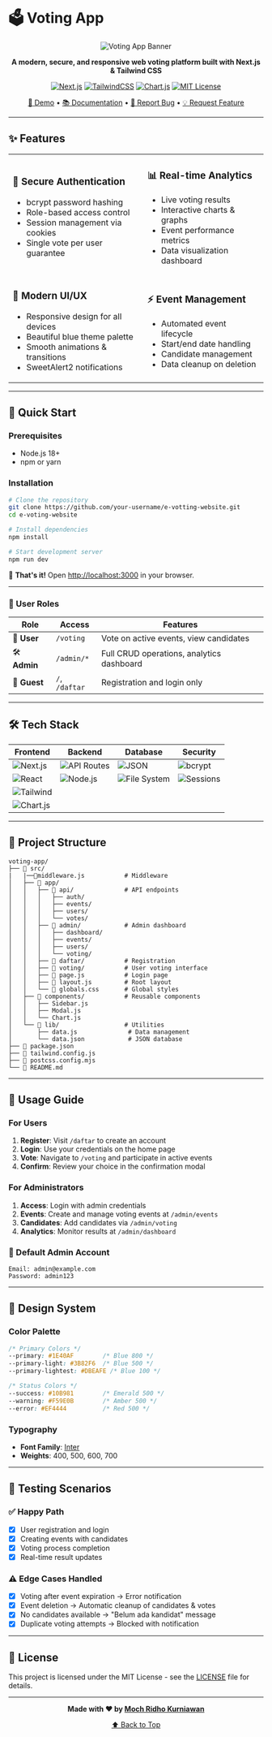# 🗳️ Voting App

<div align="center">

![Voting App Banner](https://github.com/user-attachments/assets/8858185c-3ecf-4f08-942a-a59b1ef56dcf)

**A modern, secure, and responsive web voting platform built with Next.js & Tailwind CSS**

[![Next.js](https://img.shields.io/badge/Next.js-15-black?style=flat-square&logo=next.js)](https://nextjs.org/)
[![TailwindCSS](https://img.shields.io/badge/Tailwind-4.1-06B6D4?style=flat-square&logo=tailwindcss)](https://tailwindcss.com/)
[![Chart.js](https://img.shields.io/badge/Chart.js-visualization-FF6384?style=flat-square&logo=chartdotjs)](https://www.chartjs.org/)
[![MIT License](https://img.shields.io/badge/License-MIT-green?style=flat-square)](LICENSE)

[🚀 Demo](#) • [📚 Documentation](#) • [🐛 Report Bug](#) • [💡 Request Feature](#)

</div>

---

## ✨ Features

<table>
<tr>
<td>

### 🔐 **Secure Authentication**
- bcrypt password hashing
- Role-based access control
- Session management via cookies
- Single vote per user guarantee

</td>
<td>

### 📊 **Real-time Analytics** 
- Live voting results
- Interactive charts & graphs
- Event performance metrics
- Data visualization dashboard

</td>
</tr>
<tr>
<td>

### 🎨 **Modern UI/UX**
- Responsive design for all devices
- Beautiful blue theme palette
- Smooth animations & transitions
- SweetAlert2 notifications

</td>
<td>

### ⚡ **Event Management**
- Automated event lifecycle
- Start/end date handling
- Candidate management
- Data cleanup on deletion

</td>
</tr>
</table>

---

## 🎯 Quick Start

### Prerequisites

- Node.js 18+ 
- npm or yarn

### Installation

```bash
# Clone the repository
git clone https://github.com/your-username/e-votting-website.git
cd e-voting-website

# Install dependencies
npm install

# Start development server
npm run dev
```

🎉 **That's it!** Open [http://localhost:3000](http://localhost:3000) in your browser.

---

### 🔄 User Roles

| Role | Access | Features |
|------|--------|----------|
| 👤 **User** | `/voting` | Vote on active events, view candidates |
| 🛠️ **Admin** | `/admin/*` | Full CRUD operations, analytics dashboard |
| 👋 **Guest** | `/`, `/daftar` | Registration and login only |

---

## 🛠️ Tech Stack

<div align="center">

| Frontend | Backend | Database | Security |
|----------|---------|----------|----------|
| ![Next.js](https://img.shields.io/badge/-Next.js-000000?style=flat-square&logo=next.js) | ![API Routes](https://img.shields.io/badge/-API_Routes-000000?style=flat-square&logo=next.js) | ![JSON](https://img.shields.io/badge/-JSON_File-000000?style=flat-square&logo=json) | ![bcrypt](https://img.shields.io/badge/-bcrypt-000000?style=flat-square&logo=npm) |
| ![React](https://img.shields.io/badge/-React_18-61DAFB?style=flat-square&logo=react) | ![Node.js](https://img.shields.io/badge/-Node.js-339933?style=flat-square&logo=node.js) | ![File System](https://img.shields.io/badge/-File_Based-FFA500?style=flat-square) | ![Sessions](https://img.shields.io/badge/-Cookie_Sessions-FF6B6B?style=flat-square) |
| ![Tailwind](https://img.shields.io/badge/-Tailwind_CSS-06B6D4?style=flat-square&logo=tailwindcss) | | | |
| ![Chart.js](https://img.shields.io/badge/-Chart.js-FF6384?style=flat-square&logo=chart.js) | | | |

</div>

---

## 📁 Project Structure

```
voting-app/
├── 📁 src/
|   |──📄middleware.js           # Middleware
│   ├── 📁 app/
│   │   ├── 📁 api/              # API endpoints
│   │   │   ├── auth/
│   │   │   ├── events/
│   │   │   ├── users/
│   │   │   └── votes/
│   │   ├── 📁 admin/            # Admin dashboard
│   │   │   ├── dashboard/
│   │   │   ├── events/
│   │   │   ├── users/
│   │   │   └── voting/
│   │   ├── 📁 daftar/           # Registration
│   │   ├── 📁 voting/           # User voting interface
│   │   ├── 📄 page.js           # Login page
│   │   ├── 📄 layout.js         # Root layout
│   │   └── 📄 globals.css       # Global styles
│   ├── 📁 components/           # Reusable components
│   │   ├── Sidebar.js
│   │   ├── Modal.js
│   │   └── Chart.js
│   └── 📁 lib/                  # Utilities
│       ├── data.js              # Data management
│       └── data.json            # JSON database
├── 📄 package.json
├── 📄 tailwind.config.js
├── 📄 postcss.config.mjs
└── 📄 README.md
```

---

## 🚀 Usage Guide

### For Users
1. **Register**: Visit `/daftar` to create an account
2. **Login**: Use your credentials on the home page
3. **Vote**: Navigate to `/voting` and participate in active events
4. **Confirm**: Review your choice in the confirmation modal

### For Administrators
1. **Access**: Login with admin credentials
2. **Events**: Create and manage voting events at `/admin/events`
3. **Candidates**: Add candidates via `/admin/voting`
4. **Analytics**: Monitor results at `/admin/dashboard`

### 🔑 Default Admin Account
```
Email: admin@example.com
Password: admin123
```

---

## 🎨 Design System

### Color Palette
```css
/* Primary Colors */
--primary: #1E40AF        /* Blue 800 */
--primary-light: #3B82F6  /* Blue 500 */
--primary-lightest: #DBEAFE /* Blue 100 */

/* Status Colors */
--success: #10B981        /* Emerald 500 */
--warning: #F59E0B        /* Amber 500 */
--error: #EF4444          /* Red 500 */
```

### Typography
- **Font Family**: [Inter](https://fonts.google.com/specimen/Inter)
- **Weights**: 400, 500, 600, 700

---

## 🧪 Testing Scenarios

### ✅ Happy Path
- [x] User registration and login
- [x] Creating events with candidates
- [x] Voting process completion
- [x] Real-time result updates

### ⚠️ Edge Cases Handled
- [x] Voting after event expiration → Error notification
- [x] Event deletion → Automatic cleanup of candidates & votes
- [x] No candidates available → "Belum ada kandidat" message
- [x] Duplicate voting attempts → Blocked with notification

---

## 📜 License

This project is licensed under the MIT License - see the [LICENSE](LICENSE) file for details.

---

<div align="center">

**Made with ❤️ by [Moch Ridho Kurniawan](https://github.com/lewyinn)**

[⬆ Back to Top](#-voting-app)

</div>
